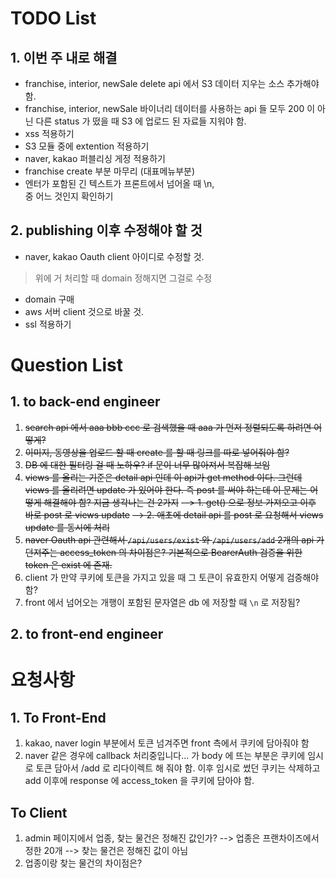 # TODO List

## 1. 이번 주 내로 해결

* franchise, interior, newSale delete api 에서 S3 데이터 지우는 소스 추가해야 함.
* franchise, interior, newSale 바이너리 데이터를 사용하는 api 들 모두 200 이 아닌 다른 status 가 떴을 때
  S3 에 업로드 된 자료들 지워야 함.
* xss 적용하기
* S3 모듈 중에 extention 적용하기
* naver, kakao 퍼블리싱 게정 적용하기
* franchise create 부분 마무리 (대표메뉴부분)
* 엔터가 포함된 긴 텍스트가 프론트에서 넘어올 때 \n, </br> 중 어느 것인지 확인하기

## 2. publishing 이후 수정해야 할 것

* naver, kakao Oauth client 아이디로 수정할 것.
 > 위에 거 처리할 때 domain 정해지면 그걸로 수정

* domain 구매
* aws 서버 client 것으로 바꿀 것.
* ssl 적용하기

# Question List

## 1. to back-end engineer

1. ~~search api 에서 aaa bbb ccc 로 검색했을 때 aaa 가 먼저 정렬되도록 하려면 어떻게?~~
2. ~~이미지, 동영상을 업로드 할 때 create 를 할 때 링크를 따로 넣어줘야 함?~~
3. ~~DB 에 대한 필터링 걸 때 노하우? if 문이 너무 많아져서 복잡해 보임~~
4. ~~views 를 올리는 기준은 detail api 인데 이 api가 get method 이다. 그런데 views 를 올리려면 update 가 있어야 한다. 즉 post 를 써야 하는데 이 문제는 어떻게 해결해야 함? 지금 생각나는 건 2가지~~
~~--> 1. get() 으로 정보 가져오고 이후 바로 post 로 views update~~
~~--> 2. 애초에 detail api 를 post 로 요청해서 views update 를 동시에 처리~~
5. ~~naver Oauth api 관련해서 `/api/users/exist` 와 `/api/users/add` 2개의 api 가 던져주는 access_token 의 차이점은? 기본적으로 BearerAuth 검증을 위한 token 은 exist 에 존재.~~
6. client 가 만약 쿠키에 토큰을 가지고 있을 때 그 토큰이 유효한지 어떻게 검증해야 함?
7. front 에서 넘어오는 개행이 포함된 문자열은 db 에 저장할 때 `\n` 로 저장됨?

## 2. to front-end engineer

# 요청사항

## 1. To Front-End

1. kakao, naver login 부분에서 토큰 넘겨주면 front 측에서 쿠키에 담아줘야 함
2. naver 같은 경우에 callback 처리중입니다... 가 body 에 뜨는 부분은 쿠키에 임시로 토큰 담아서 /add 로 리다이렉트 해 줘야 함. 이후 임시로 썼던 쿠키는 삭제하고 add 이후에 response 에 access_token 을 쿠키에 담아야 함.

## To Client

1. admin 페이지에서 업종, 찾는 물건은 정해진 값인가?
    --> 업종은 프랜차이즈에서 정한 20개
    --> 찾는 물건은 정해진 값이 아님
2. 업종이랑 찾는 물건의 차이점은?
